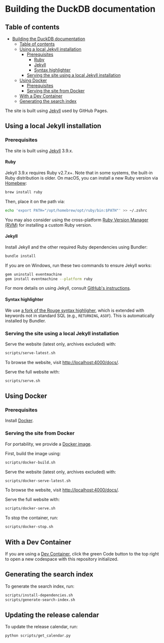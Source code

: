 # Building the DuckDB documentation

## Table of contents

- [Building the DuckDB documentation](#building-the-duckdb-documentation)
  - [Table of contents](#table-of-contents)
  - [Using a local Jekyll installation](#using-a-local-jekyll-installation)
    - [Prerequisites](#prerequisites)
      - [Ruby](#ruby)
      - [Jekyll](#jekyll)
      - [Syntax highlighter](#syntax-highlighter)
    - [Serving the site using a local Jekyll installation](#serving-the-site-using-a-local-jekyll-installation)
  - [Using Docker](#using-docker)
    - [Prerequisites](#prerequisites-1)
    - [Serving the site from Docker](#serving-the-site-from-docker)
  - [With a Dev Container](#with-a-dev-container)
  - [Generating the search index](#generating-the-search-index)

The site is built using [Jekyll](https://jekyllrb.com/) used by GitHub Pages.

## Using a local Jekyll installation

### Prerequisites

The site is built using [Jekyll](https://jekyllrb.com/) 3.9.x.

#### Ruby

Jekyll 3.9.x requires Ruby v2.7.x+. Note that in some systems, the built-in Ruby distribution is older. On macOS, you can install a new Ruby version via [Homebew](https://brew.sh/):

```bash
brew install ruby
```

Then, place it on the path via:

```bash
echo 'export PATH="/opt/homebrew/opt/ruby/bin:$PATH"' >> ~/.zshrc
```

You may also consider using the cross-platform [Ruby Version Manager (RVM)](https://rvm.io/) for installing a custom Ruby version.

#### Jekyll

Install Jekyll and the other required Ruby dependencies using Bundler:

```bash
bundle install
```

If you are on Windows, run these two commands to ensure Jekyll works:

```bash
gem uninstall eventmachine
gem install eventmachine --platform ruby
```

For more details on using Jekyll, consult [GitHub's instructions](https://docs.github.com/en/pages/setting-up-a-github-pages-site-with-jekyll/testing-your-github-pages-site-locally-with-jekyll).

#### Syntax highlighter

We use [a fork of the Rouge syntax highligher](https://github.com/duckdb/rouge/blob/duckdb/lib/rouge/lexers/sql.rb), which is extended with keywords not in standard SQL (e.g., `RETURNING`, `ASOF`). This is automatically installed by Bundler.

### Serving the site using a local Jekyll installation

Serve the website (latest only, archives excluded) with:

```bash
scripts/serve-latest.sh
```

To browse the website, visit <http://localhost:4000/docs/>.

Serve the full website with:

```sh
scripts/serve.sh
```

## Using Docker

### Prerequisites

Install [Docker](https://docs.docker.com/get-docker/).

### Serving the site from Docker

For portability, we provide a [Docker image](Dockerfile).

First, build the image using:

```sh
scripts/docker-build.sh
```

Serve the website (latest only, archives excluded) with:

```sh
scripts/docker-serve-latest.sh
```

To browse the website, visit <http://localhost:4000/docs/>.

Serve the full website with:

```sh
scripts/docker-serve.sh
```

To stop the container, run:

```sh
scripts/docker-stop.sh
```

## With a Dev Container

If you are using a [Dev Container](https://code.visualstudio.com/docs/devcontainers/containers), click the green Code button to the top right to open a new codespace with this repository initialized.

## Generating the search index

To generate the search index, run:

```bash
scripts/install-dependencies.sh
scripts/generate-search-index.sh
```

## Updating the release calendar

To update the release calendar, run:

```bash
python scripts/get_calendar.py
```
